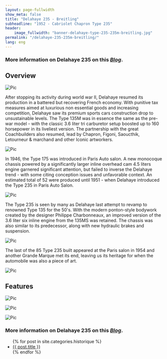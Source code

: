 ```yaml
---
layout: page-fullwidth
show_meta: false
title: "Delahaye 235 - Breitling"
subheadline: "1952 - Cabriolet Chapron Type 235"
header:
    image_fullwidth: "banner-delahaye-type-235-235m-breitling.jpg"
permalink: "/delahaye-235-235m-breitling/"
lang: eng
---
```


### More information on Delahaye 235 on this [*Blog*](https://lesdelahaye235.blogspot.com/).

## Overview

![Pic](/images/p-delahaye-235-235m-breitling/delahaye-type-235-235m-breitling-0.jpg)

After stopping its activity during world war II, Delahaye resumed its production in a battered but recovering French economy. With punitive tax measures aimed at luxurious non essential goods and increasing competition, Delahaye saw its premium sports cars construction drop to unsustainable levels. The Type 135M was in essence the same as the pre-war model - with the classic 3.6 liter tri carburetor setup boosted up to 160 horsepower in its liveliest version. The partnership with the great Coachbuilders also resumed, lead by Chapron, Figoni, Saoucthik, Letourneur & marchand and other Iconic artworkers.

![Pic](/images/p-delahaye-235-235m-breitling/delahaye-type-235-235m-breitling-1.jpg)

In 1946, the Type 175 was introduced in Paris Auto salon. A new monocoque chassis powered by a significantly larger inline overhead cam 4.5 liters engine garnered significant attention, but failed to inverse the Delahaye trend - with some citing conception issues and unfavorable context. An estimated total of 52 were produced until 1951 - when Delahaye introduced the Type 235 in Paris Auto Salon.

![Pic](/images/p-delahaye-235-235m-breitling/delahaye-type-235-235m-breitling-2.jpg)

The Type 235 is seen by many as Delahaye last attempt to revamp to renowned Type 135 for the 50's.  With the modern ponton-style bodywork created by the designer Philippe Charbonneaux, an improved version of the 3.6 liter six inline engine from the 135MS was retained. The chassis was also similar to its predecessor, along with new hydraulic brakes and suspension.

![Pic](/images/p-delahaye-235-235m-breitling/delahaye-type-235-235m-breitling-3.jpg)

The last of the 85 Type 235 built appeared at the Paris salon in 1954 and another Grande Marque met its end, leaving us its heritage for when the automobile was also a piece of art.

![Pic](/images/p-delahaye-235-235m-breitling/delahaye-type-235-235m-breitling-4.jpg)

## Features

![Pic](/images/p-delahaye-235-235m-breitling/delahaye-type-235-235m-breitling-5.jpg)

![Pic](/images/p-delahaye-235-235m-breitling/delahaye-type-235-235m-breitling-6.jpg)

![Pic](/images/p-delahaye-235-235m-breitling/delahaye-type-235-235m-breitling-8.jpg)


### More information on Delahaye 235 on this [*Blog*](https://lesdelahaye235.blogspot.com/).


<ul>
    {% for post in site.categories.historique %}
    <li><a href="{{ site.url }}{{ site.baseurl }}{{ post.url }}">{{ post.title }}</a></li>
    {% endfor %}
</ul>
